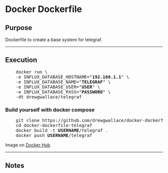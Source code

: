 # Docker Dockerfile



## Purpose
  Dockerfile to create a base system for telegraf.
  
----

## Execution
 
<pre>
    docker run \
    -e INFLUX_DATABASE_HOSTNAME="<b>192.168.1.1</b>" \
    -e INFLUX_DATABASE_NAME="<b>TELEGRAF</b>" \
    -e INFLUX_DATABASE_USER="<b>USER</b>" \
    -e INFLUX_DATABASE_PASS="<b>PASSWORD</b>" \
    -dt drewgwallace/telegraf
</pre>
### Build yourself with docker compose
<pre>
    git clone https://github.com/drewgwallace/docker-dockerfile-telegraf.git
    cd docker-dockerfile-telegraf
    docker build -t <b>USERNAME</b>/telegraf .
    docker push <b>USERNAME</b>/telegraf
</pre>   

Image on [Docker Hub](https://hub.docker.com/r/drewgwallace/telegraf/)

----

## Notes
